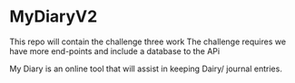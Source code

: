 # MyDiaryV2
This repo will contain the challenge three work
The challenge requires we have more end-points and include a database to the APi

My Diary is an online tool that will assist in keeping Dairy/ journal entries.
